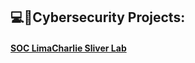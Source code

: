 ## 💻🔐Cybersecurity Projects:
#### [SOC LimaCharlie Sliver Lab](https://github.com/nuttercd/soc-limacharlie-sliver-lab)

<!--
**nuttercd/nuttercd** is a ✨ _special_ ✨ repository because its `README.md` (this file) appears on your GitHub profile.

Here are some ideas to get you started:

- 🔭 I’m currently working on ...
- 🌱 I’m currently learning ...
- 👯 I’m looking to collaborate on ...
- 🤔 I’m looking for help with ...
- 💬 Ask me about ...
- 📫 How to reach me: ...
- 😄 Pronouns: ...
- ⚡ Fun fact: ...
-->
